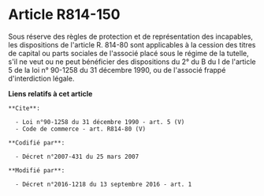 # Article R814-150

Sous réserve des règles de protection et de représentation des incapables, les dispositions de l'article R. 814-80 sont
applicables à la cession des titres de capital ou parts sociales de l'associé placé sous le régime de la tutelle, s'il ne
veut ou ne peut bénéficier des dispositions du 2° du B du I de l'article 5 de la loi n° 90-1258 du 31 décembre 1990, ou de
l'associé frappé d'interdiction légale.

**Liens relatifs à cet article**

	**Cite**:

	  - Loi n°90-1258 du 31 décembre 1990 - art. 5 (V)
	  - Code de commerce - art. R814-80 (V)

	**Codifié par**:

	  - Décret n°2007-431 du 25 mars 2007

	**Modifié par**:

	  - Décret n°2016-1218 du 13 septembre 2016 - art. 1
